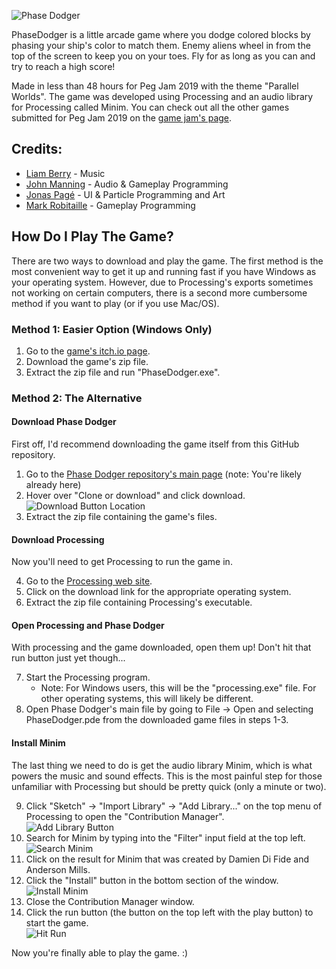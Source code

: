![Phase Dodger](https://i.imgur.com/avWqLra.png)

PhaseDodger is a little arcade game where you dodge colored blocks by phasing your ship's color to match them. Enemy aliens wheel in from the top of the screen to keep you on your toes. Fly for as long as you can and try to reach a high score!

Made in less than 48 hours for Peg Jam 2019 with the theme "Parallel Worlds". The game was developed using Processing and an audio library for Processing called Minim. You can check out all the other games submitted for Peg Jam 2019 on the [game jam's page](https://itch.io/jam/winnipeg-game-jam-2019).

## Credits:

* [Liam Berry](https://liam-berry.itch.io/) - Music
* [John Manning](https://github.com/impaledvlad) - Audio & Gameplay Programming
* [Jonas Pagé](https://github.com/MynxNightshade) - UI & Particle Programming and Art
* [Mark Robitaille](https://github.com/MarkRobitaille) - Gameplay Programming  
  
## How Do I Play The Game?  

There are two ways to download and play the game. The first method is the most convenient way to get it up and running fast if you have Windows as your operating system. However, due to Processing's exports sometimes not working on certain computers, there is a second more cumbersome method if you want to play (or if you use Mac/OS).

### Method 1: Easier Option (Windows Only)

1. Go to the [game's itch.io page](https://nightshade.itch.io/phasedodger).  
2. Download the game's zip file.  
3. Extract the zip file and run "PhaseDodger.exe".  

### Method 2: The Alternative  

#### Download Phase Dodger

First off, I'd recommend downloading the game itself from this GitHub repository.

1. Go to the [Phase Dodger repository's main page](https://github.com/MarkRobitaille/PhaseDodger) (note: You're likely already here)
2. Hover over "Clone or download" and click download.  
![Download Button Location](https://i.imgur.com/odPSesO.png)
3. Extract the zip file containing the game's files.

#### Download Processing  

Now you'll need to get Processing to run the game in.

4. Go to the [Processing web site](https://processing.org/download/).  
5. Click on the download link for the appropriate operating system.  
6. Extract the zip file containing Processing's executable. 

#### Open Processing and Phase Dodger

With processing and the game downloaded, open them up! Don't hit that run button just yet though...

7. Start the Processing program.
    * Note: For Windows users, this will be the "processing.exe" file. For other operating systems, this will likely be different.  
8. Open Phase Dodger's main file by going to File -> Open and selecting PhaseDodger.pde from the downloaded game files in steps 1-3.  

#### Install Minim

The last thing we need to do is get the audio library Minim, which is what powers the music and sound effects. This is the most painful step for those unfamiliar with Processing but should be pretty quick (only a minute or two).

9. Click "Sketch" -> "Import Library" -> "Add Library..." on the top menu of Processing to open the "Contribution Manager".  
![Add Library Button](https://i.imgur.com/7VM5fOR.png)  
10. Search for Minim by typing into the "Filter" input field at the top left.  
![Search Minim](https://i.imgur.com/5nJJ27P.png)  
11. Click on the result for Minim that was created by Damien Di Fide and Anderson Mills.  
12. Click the "Install" button in the bottom section of the window.  
![Install Minim](https://i.imgur.com/TPQU7IJ.png)  
13. Close the Contribution Manager window.  
14. Click the run button (the button on the top left with the play button) to start the game.  
![Hit Run](https://i.imgur.com/ArqwgpJ.png)  

Now you're finally able to play the game. :)
